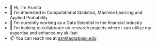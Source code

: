 - 👋 Hi, I’m Asmita
- 👀 I’m interested in Computational Statistics, Machine Learning and Applied Probability
- 🌱 I’m currently working as a Data Scientist in the financial industry
- 💞️ I’m looking to collaborate on research projects where I can utilize my expertise and enhance my skillset
- 📫 You can reach me at asmitag@bgsu.edu

<!---
asmita606/asmita606 is a ✨ special ✨ repository because its `README.md` (this file) appears on your GitHub profile.
You can click the Preview link to take a look at your changes.
--->
